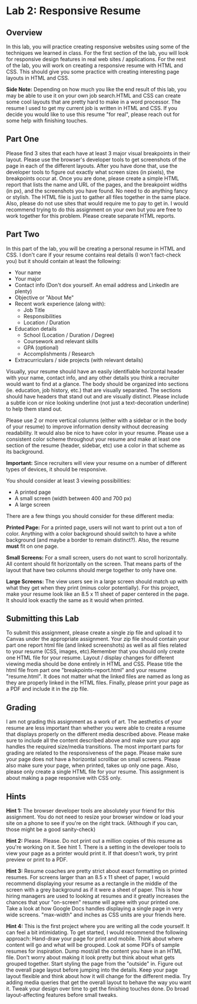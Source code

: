 # Lab 2: Responsive Resume

## Overview

In this lab, you will practice creating responsive websites using some of the techniques we learned in class. For the first section of the lab, you will look for responsive design features in real web sites / applications. For the rest of the lab, you will work on creating a responsive resume with HTML and CSS. This should give you some practice with creating interesting page layouts in HTML and CSS.

**Side Note:** Depending on how much you like the end result of this lab, you may be able to use it on your own job search.HTML and CSS can create some cool layouts that are pretty hard to make in a word processor. The resume I used to get my current job is written in HTML and CSS. If you decide you would like to use this resume "for real", please reach out for some help with finishing touches.

## Part One

Please find 3 sites that each have at least 3 major visual breakpoints in their layout. Please use the browser's developer tools to get screenshots of the page in each of the different layouts. After you have done that, use the developer tools to figure out exactly what screen sizes (in pixels), the breakpoints occur at. Once you are done, please create a simple HTML report that lists the name and URL of the pages, and the breakpoint widths (in px), and the screenshots you have found. No need to do anything fancy or stylish. The HTML file is just to gather all files together in the same place. Also, please do not use sites that would require me to pay to get in. I would recommend trying to do this assignment on your own but you are free to work together for this problem. Please create separate HTML reports.

## Part Two

In this part of the lab, you will be creating a personal resume in HTML and CSS. I don't care if your resume contains real details (I won't fact-check you) but it should contain at least the following:

- Your name
- Your major
- Contact info (Don't dox yourself. An email address and LinkedIn are plenty)
- Objective or "About Me"
- Recent work experience (along with):
  -  Job Title
  -  Responsibilities
  -  Location / Duration
- Education details
  - School (Location / Duration / Degree)
  - Coursework and relevant skills
  - GPA (optional)
  - Accomplishments / Research
- Extracurriculars / side projects (with relevant details)

Visually, your resume should have an easily identifiable horizontal header with your name, contact info, and any other details you think a recruiter would want to find at a glance. The body should be organized into sections (ie. education, job history, etc.) that are visually separated. The sections should have headers that stand out and are visually distinct. Please include a subtle icon or nice looking underline (not just a text-decoration underline) to help them stand out.

Please use 2 or more vertical columns (either with a sidebar or in the body of your resume) to improve information density without decreasing readability. It would also be nice to have color in your resume. Please use a consistent color scheme throughout your resume and make at least one section of the resume (header, sidebar, etc) use a color in that scheme as its background.

**Important:** Since recruiters will view your resume on a number of different types of devices, it should be responsive.

You should consider at least 3 viewing possibilities: 
- A printed page
- A small screen (width between 400 and 700 px)
- A large screen

There are a few things you should consider for these different media:

**Printed Page:** For a printed page, users will not want to print out a ton of color. Anything with a color background should switch to have a white background (and maybe a border to remain distinct?). Also, the resume **must** fit on one page.
   
**Small Screens:** For a small screen, users do not want to scroll horizontally. All content should fit horizontally on the screen. That means parts of the layout that have two columns should merge together to only have one.
   
**Large Screens:** The view users see in a large screen should match up with what they get when they print (minus color potentially). For this project, make your resume look like an 8.5 x 11 sheet of paper centered in the page. It should look exactly the same as it would when printed.

## Submitting this Lab 

To submit this assignment, please create a single zip file and upload it to Canvas under the appropriate assignment. Your zip file should contain your part one report html file (and linked screenshots) as well as all files related to your resume (CSS, images, etc).Remember that you should only create one HTML file for your resume. Layout / display changes for different viewing media should be done entirely in HTML and CSS. Please title the html file from part one "breakpoints-report.html" and your resume "resume.html". It does not matter what the linked files are named as long as they are properly linked in the HTML files. Finally, please print your page as a PDF and include it in the zip file.

## Grading

I am not grading this assignment as a work of art. The aesthetics of your resume are less important than whether you were able to create a resume that displays properly on the different media described above. Please make sure to include all the content described above and make sure your app handles the required size/media transitions. The most important parts for grading are related to the responsiveness of the page. Please make sure your page does not have a horizontal scrollbar on small screens. Please also make sure your page, when printed, takes up only one page. Also, please only create a single HTML file for your resume. This assignment is about making a page responsive with CSS only.

## Hints

**Hint 1:** The browser developer tools are absolutely your friend for this assignment. You do not need to resize your browser window or load your site on a phone to see if you're on the right track. (Although if you can, those might be a good sanity-check)

**Hint 2:** Please. Please. Do not print out a million copies of this resume as you're working on it. See hint 1. There is a setting in the developer tools to view your page as a printer would print it. If that doesn't work, try print preview or print to a PDF.

**Hint 3:** Resume coaches are pretty strict about exact formatting on printed resumes. For screens larger than an 8.5 x 11 sheet of paper, I would recommend displaying your resume as a rectangle in the middle of the screen with a grey background as if it were a sheet of paper. This is how hiring managers are used to looking at resumes and it greatly increases the chances that your "on-screen" resume will agree with your printed one. Take a look at how Google Docs handles displaying a single page in very wide screens.  "max-width" and inches as CSS units are your friends here.

**Hint 4:** This is the first project where you are writing all the code yourself. It can feel a bit intimidating. To get started, I would recommend the following approach: Hand-draw your page for print and mobile. Think about where content will go and what will be grouped. Look at some PDFs of sample resumes for inspiration. Dump most/all the content you have in an HTML file. Don't worry about making it look pretty but think about what gets grouped together. Start styling the page from the "outside" in. Figure out the overall page layout before jumping into the details. Keep your page layout flexible and think about how it will change for the different media. Try adding media queries that get the overall layout to behave the way you want it. Tweak your design over time to get the finishing touches done. Do broad layout-affecting features before small tweaks.
